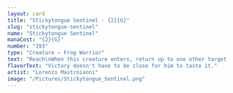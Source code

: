 ```yaml
---
layout: card
title: "Stickytongue Sentinel - {2}{G}"
slug: "stickytongue-sentinel"
name: "Stickytongue Sentinel"
manaCost: "{2}{G}"
number: "193"
type: "Creature — Frog Warrior"
text: "Reach\nWhen this creature enters, return up to one other target permanent you control to its owner's hand."
flavorText: "Victory doesn't have to be close for him to taste it."
artist: "Lorenzo Mastroianni"
image: "/Pictures/Stickytongue_Sentinel.png"
---
```


